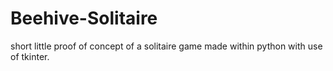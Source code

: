 # Beehive-Solitaire
short little proof of concept of a solitaire game made within python with use of tkinter.
